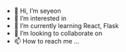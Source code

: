 - 👋 Hi, I’m seyeon
- 👀 I’m interested in 
- 🌱 I’m currently learning 
     React, Flask
- 💞️ I’m looking to collaborate on 
- 📫 How to reach me ...

<!---
barabobBOB/barabobBOB is a ✨ special ✨ repository because its `README.md` (this file) appears on your GitHub profile.
You can click the Preview link to take a look at your changes.
--->
